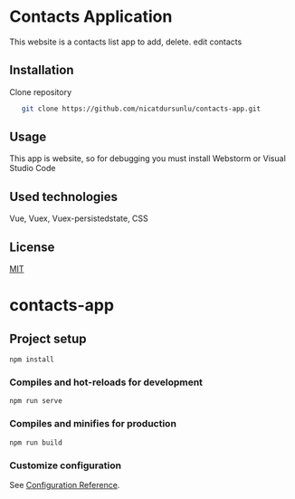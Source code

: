 # Contacts Application
This website is a contacts list app to add, delete. edit contacts 

## Installation

Clone repository

```sh
   git clone https://github.com/nicatdursunlu/contacts-app.git
```

## Usage
This app is website, so for debugging you must install Webstorm or Visual Studio Code

## Used technologies
Vue, Vuex, Vuex-persistedstate, CSS

## License
[MIT](https://gitlab.com/nicatd/contacts-app/-/blob/master/LICENSE)



# contacts-app

## Project setup
```
npm install
```

### Compiles and hot-reloads for development
```
npm run serve
```

### Compiles and minifies for production
```
npm run build
```

### Customize configuration
See [Configuration Reference](https://cli.vuejs.org/config/).
